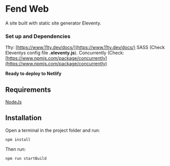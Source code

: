 # Fend Web

A site built with static site generator Eleventy.

### Set up and Dependencies
11ty: [https://www.11ty.dev/docs/](https://www.11ty.dev/docs/)
SASS (Check Eleventys config file __.eleventy.js__).
Concurrently (Check: [https://www.npmjs.com/package/concurrently](https://www.npmjs.com/package/concurrently)

**Ready to deploy to Netlify**

## Requirements

[NodeJs](https://nodejs.org/)

## Installation

Open a terminal in the project folder and run:

`npm install`

Then run:

`npm run startBuild`
